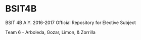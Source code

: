 # BSIT4B

BSIT 4B A.Y. 2016-2017 Official Repository for Elective Subject

Team 6 - Arboleda, Gozar, Limon, & Zorrilla

